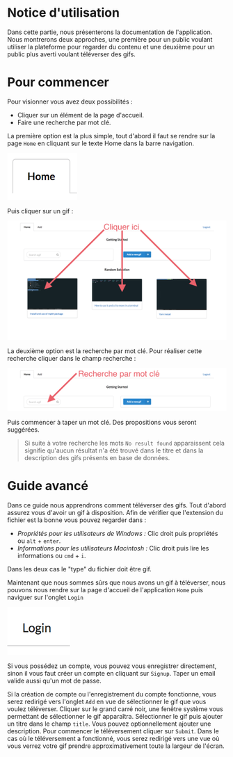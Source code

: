 # Notice d'utilisation

Dans cette partie, nous présenterons la documentation de l'application. Nous montrerons deux approches, une première pour un public voulant utiliser la plateforme pour regarder du contenu et une deuxième pour un public plus averti voulant téléverser des gifs. 

# Pour commencer

Pour visionner vous avez deux possibilités : 

* Cliquer sur un élément de la page d'accueil.
* Faire une recherche par mot clé.

La première option est la plus simple, tout d'abord il faut se rendre sur la page `Home` en cliquant sur le texte Home dans la barre navigation.

![Bouton Home](../img/Home.png)

Puis cliquer sur un gif :

![Cliquer ici](../img/cliquer-ici.png)

La deuxième option est la recherche par mot clé. Pour réaliser cette recherche cliquer dans le champ recherche : 

![Recherche par mot clé](../img/recherche-mot-cle.png)

Puis commencer à taper un mot clé. Des propositions vous seront suggérées. 

> Si suite à votre recherche les mots `No result found` apparaissent cela signifie qu'aucun résultat n'a été trouvé dans le titre et dans la description des gifs présents en base de données.

# Guide avancé	

Dans ce guide nous apprendrons comment téléverser des gifs. Tout d'abord assurez vous d'avoir un gif à disposition. Afin de vérifier que l'extension du fichier est la bonne vous pouvez regarder dans :

* _Propriétés pour les utilisateurs de Windows :_ Clic droit puis propriétés ou `alt` + `enter`. 
* _Informations pour les utilisateurs Macintosh :_ Clic droit puis lire les informations ou `cmd` + `i`.

Dans les deux cas le "type" du fichier doit être gif. 

Maintenant que nous sommes sûrs que nous avons un gif à téléverser, nous pouvons nous rendre sur la page d'accueil de l'application `Home` puis naviguer sur l'onglet `Login`

![Onglet login](../img/login.png)

Si vous possédez un compte, vous pouvez vous enregistrer directement, sinon il vous faut créer un compte en cliquant sur `Signup`. Taper un email valide aussi qu'un mot de passe. 

Si la création de compte ou l'enregistrement du compte fonctionne, vous serez redirigé vers l'onglet `Add` en vue de sélectionner le gif que vous voulez téléverser. Cliquer sur le grand carré noir, une fenêtre système vous permettant de sélectionner le gif apparaîtra. Sélectionner le gif puis ajouter un titre dans le champ `title`. Vous pouvez optionnellement ajouter une description. Pour commencer le téléversement cliquer sur `Submit`. Dans le cas où le téléversement a fonctionné, vous serez redirigé vers une vue où vous verrez votre gif prendre approximativement toute la largeur de l'écran. 

